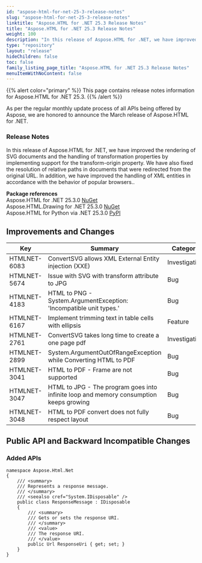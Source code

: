 ```yaml
---
id: "aspose-html-for-net-25-3-release-notes"
slug: "aspose-html-for-net-25-3-release-notes"
linktitle: "Aspose.HTML for .NET 25.3 Release Notes"
title: "Aspose.HTML for .NET 25.3 Release Notes"
weight: 100
description: "In this release of Aspose.HTML for .NET, we have improved the rendering of SVG documents and the handling of transformation properties by implementing support for the transform-origin property. We have also fixed the resolution of relative paths in documents that were redirected from the original URL. In addition, we have improved the handling of XML entities in accordance with the behavior of popular browsers."
type: "repository"
layout: "release"
hideChildren: false
toc: false
family_listing_page_title: "Aspose.HTML for .NET 25.3 Release Notes"
menuItemWithNoContent: false
---
```

{{% alert color="primary" %}}
This page contains release notes information for Aspose.HTML for .NET 25.3.
{{% /alert %}}

As per the regular monthly update process of all APIs being offered by Aspose, we are honored to announce the March release of Aspose.HTML for .NET.

### Release Notes

In this release of Aspose.HTML for .NET, we have improved the rendering of SVG documents and the handling of transformation properties by implementing support for the transform-origin property. We have also fixed the resolution of relative paths in documents that were redirected from the original URL. In addition, we have improved the handling of XML entities in accordance with the behavior of popular browsers..


**Package references**<br>
Aspose.HTML for .NET 25.3.0 [NuGet](https://www.nuget.org/packages/Aspose.Html)<br>
Aspose.HTML.Drawing for .NET 25.3.0 [NuGet](https://www.nuget.org/packages/Aspose.Html.Drawing)<br>
Aspose.HTML for Python via .NET  25.3.0 [PyPI](https://pypi.org/project/aspose-html-net/)


## **Improvements and Changes**

| **Key**      | **Summary**                                                                            | **Category** |
| ------------ | -------------------------------------------------------------------------------------- | ------------ |
| HTMLNET-6083 | ConvertSVG allows XML External Entity injection (XXE) | Investigation |
| HTMLNET-5674 | Issue with SVG with transform attribute to JPG | Bug |
| HTMLNET-4183 | HTML to PNG - System.ArgumentException: 'Incompatible unit types.' | Bug |
| HTMLNET-6167 | Implement trimming text in table cells with ellipsis | Feature |
| HTMLNET-2761 | ConvertSVG takes long time to create a one page pdf | Investigation |
| HTMLNET-2899 | System.ArgumentOutOfRangeException while Converting HTML to PDF | Bug |
| HTMLNET-3041 | HTML to PDF - Frame are not supported | Bug |
| HTMLNET-3047 | HTML to JPG - The program goes into infinite loop and memory consumption keeps growing | Bug |
| HTMLNET-3048 | HTML to PDF convert does not fully respect layout | Bug |

## Public API and Backward Incompatible Changes
### Added APIs

```
namespace Aspose.Html.Net
{
    /// <summary>
    /// Represents a response message.
    /// </summary>
    /// <seealso cref="System.IDisposable" />
    public class ResponseMessage : IDisposable
    {
        /// <summary>
        /// Gets or sets the response URI.
        /// </summary>
        /// <value>
        /// The response URI.
        /// </value>
        public Url ResponseUri { get; set; }
    }
}
```


